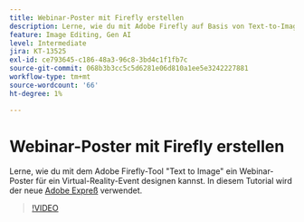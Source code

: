 ```yaml
---
title: Webinar-Poster mit Firefly erstellen
description: Lerne, wie du mit Adobe Firefly auf Basis von Text-to-Image ein Webinar-Poster für ein Virtual-Reality-Event designen kannst.
feature: Image Editing, Gen AI
level: Intermediate
jira: KT-13525
exl-id: ce793645-c186-48a3-96c8-3bd4c1f1fb7c
source-git-commit: 068b3b3cc5c5d6281e06d810a1ee5e3242227881
workflow-type: tm+mt
source-wordcount: '66'
ht-degree: 1%

---
```


# Webinar-Poster mit Firefly erstellen

Lerne, wie du mit dem Adobe Firefly-Tool &quot;Text to Image&quot; ein Webinar-Poster für ein Virtual-Reality-Event designen kannst. In diesem Tutorial wird der neue [Adobe Expreß](https://www.adobe.com/express/) verwendet.

>[!VIDEO](https://video.tv.adobe.com/v/3446872?quality=12&learn=on&hidetitle=true&captions=ger)
